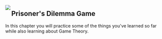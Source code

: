 <img align="left" src="http://hermonswebsites.com/Classes/CS/python.png"><H2>Prisoner's Dilemma Game</H2>

In this chapter you will practice some of the things you've learned so far while also learning about Game Theory. 

